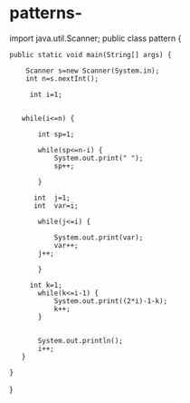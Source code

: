 # patterns-
import java.util.Scanner;
public class pattern {

	public static void main(String[] args) {
		
		Scanner s=new Scanner(System.in);
		int n=s.nextInt();
		
		 int i=1;
       
       
       while(i<=n) { 
    	   
    	   int sp=1;
      	   
    	   while(sp<=n-i) {                                   
       		   System.out.print(" ");
       		   sp++;
       	   
    	   }
    	   
          int  j=1;
          int  var=i;
    	   
    	   while(j<=i) { 
    		   
    		   System.out.print(var);
    		   var++;
    	   j++;
    	 	   
    	   }
    	  
         int k=1;
           while(k<=i-1) {
        	   System.out.print((2*i)-1-k);
        	   k++;
           }
           
    	   
    	   System.out.println();
           i++;
       }
       
	}

}
